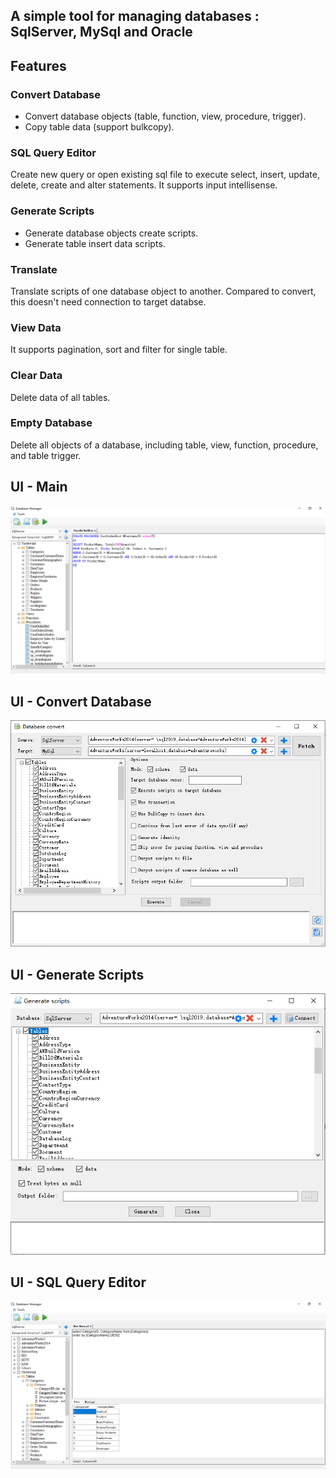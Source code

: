 ## A simple tool for managing databases : SqlServer, MySql and Oracle

## Features
### Convert Database
 * Convert database objects (table, function, view, procedure, trigger).
 * Copy table data (support bulkcopy).

### SQL Query Editor
  Create new query or open existing sql file to execute select, insert, update, delete, create and alter statements. It supports input intellisense.
 
### Generate Scripts
  * Generate database objects create scripts.
  * Generate table insert data scripts.
  
### Translate
   Translate scripts of one database object to another. Compared to convert, this doesn't need connection to target databse.
   
### View Data
  It supports pagination, sort and filter for single table.
  
### Clear Data
  Delete data of all tables.
  
### Empty Database
  Delete all objects of a database, including table, view, function, procedure, and table trigger.

## UI - Main
![Main](https://github.com/victor-wiki/StaticResources/blob/master/StaticResources/images/projs/DatabaseManager/Main.png?raw=true&rid=1)

## UI - Convert Database
![Convert Database](https://github.com/victor-wiki/StaticResources/blob/master/StaticResources/images/projs/DatabaseManager/Convert.png?raw=true&rid=1)

## UI - Generate Scripts
![Generate Scripts](https://github.com/victor-wiki/StaticResources/blob/master/StaticResources/images/projs/DatabaseManager/GenerateScripts.png?raw=true&rid=1)

## UI - SQL Query Editor
![SQL Query Editor](https://github.com/victor-wiki/StaticResources/blob/master/StaticResources/images/projs/DatabaseManager/QueryEditor.png?raw=true&rid=1)

